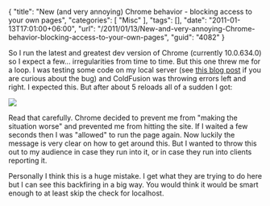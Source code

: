 {
	"title": "New (and very annoying) Chrome behavior - blocking access to your own pages",
	"categories": [
		"Misc"
	],
	"tags": [],
	"date": "2011-01-13T17:01:00+06:00",
	"url": "/2011/01/13/New-and-very-annoying-Chrome-behavior-blocking-access-to-your-own-pages",
	"guid": "4082"
}

So I run the latest and greatest dev version of Chrome (currently 10.0.634.0) so I expect a few... irregularities from time to time. But this one threw me for a loop. I was testing some code on my local server (see <a href="http://www.stephenwithington.com/blog/index.cfm/2011/1/13/Beware-of-Implicit-Structs-Bug-in-ColdFusion-901">this blog post</a> if you are curious about the bug) and ColdFusion was throwing errors left and right. I expected this. But after about 5 reloads all of a sudden I got:

<img src="http://static.raymondcamden.com/images/ScreenClip12.png" />

Read that carefully. Chrome decided to prevent me from "making the situation worse" and prevented me from hitting the site. If I waited a few seconds then I was "allowed" to run the page again. Now luckily the message is very clear on how to get around this. But I wanted to throw this out to my audience in case they run into it, or in case they run into clients reporting it. 

Personally I think this is a huge mistake. I get what they are trying to do here but I can see this backfiring in a big way. You would think it would be smart enough to at least skip the check for localhost.